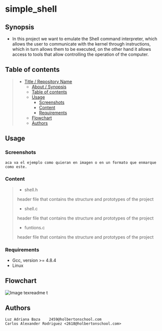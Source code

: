 # simple_shell

## Synopsis

- In this project we want to emulate the Shell command interpreter, which allows the user to communicate with the kernel through instructions, which in turn allows them to be executed, on the other hand it allows access to tools that allow controlling the operation of the computer.

## Table of contents

> - [Title / Repository Name](#title--repository-name)
>   - [About / Synopsis](#about--synopsis)
>   - [Table of contents](#table-of-contents)
>   - [Usage](#usage)
>     - [Screenshots](#screenshots)
>     - [Content](#content)
>     - [Requirements](#requirements)
>   - [Flowchart](#Flowchart)
>   - [Authors](#Authors)

## Usage

### Screenshots

```
aca va el ejemplo como quieran en imagen o en un formato que enmarque como este.
```

### Content

> - shell.h
>
> header file that contains the structure and prototypes of the project
>
> - shell.c
>
> header file that contains the structure and prototypes of the project
>
> - funtions.c
>
> header file that contains the structure and prototypes of the project

### Requirements

- Gcc, version >= 4.8.4
- Linux

## Flowchart

![Image tex![readme](https://user-images.githubusercontent.com/71143825/114811174-41763d80-9d73-11eb-972c-ee257f5010dc.PNG)
t]()

## Authors

    Luz Adriana Baza    2459@holbertonschool.com
    Carlos Alexander Rodriguez <2618@holbertonschool.com>
